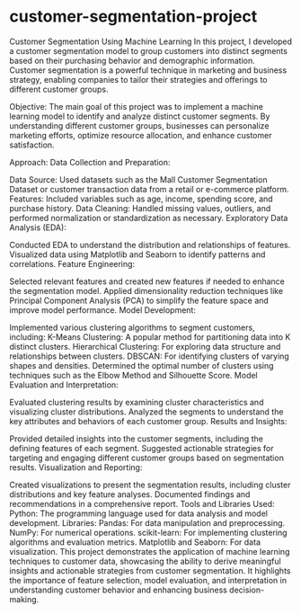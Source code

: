 # customer-segmentation-project

Customer Segmentation Using Machine Learning
In this project, I developed a customer segmentation model to group customers into distinct segments based on their purchasing behavior and demographic information. Customer segmentation is a powerful technique in marketing and business strategy, enabling companies to tailor their strategies and offerings to different customer groups.

Objective:
The main goal of this project was to implement a machine learning model to identify and analyze distinct customer segments. By understanding different customer groups, businesses can personalize marketing efforts, optimize resource allocation, and enhance customer satisfaction.

Approach:
Data Collection and Preparation:

Data Source: Used datasets such as the Mall Customer Segmentation Dataset or customer transaction data from a retail or e-commerce platform.
Features: Included variables such as age, income, spending score, and purchase history.
Data Cleaning: Handled missing values, outliers, and performed normalization or standardization as necessary.
Exploratory Data Analysis (EDA):

Conducted EDA to understand the distribution and relationships of features.
Visualized data using Matplotlib and Seaborn to identify patterns and correlations.
Feature Engineering:

Selected relevant features and created new features if needed to enhance the segmentation model.
Applied dimensionality reduction techniques like Principal Component Analysis (PCA) to simplify the feature space and improve model performance.
Model Development:

Implemented various clustering algorithms to segment customers, including:
K-Means Clustering: A popular method for partitioning data into K distinct clusters.
Hierarchical Clustering: For exploring data structure and relationships between clusters.
DBSCAN: For identifying clusters of varying shapes and densities.
Determined the optimal number of clusters using techniques such as the Elbow Method and Silhouette Score.
Model Evaluation and Interpretation:

Evaluated clustering results by examining cluster characteristics and visualizing cluster distributions.
Analyzed the segments to understand the key attributes and behaviors of each customer group.
Results and Insights:

Provided detailed insights into the customer segments, including the defining features of each segment.
Suggested actionable strategies for targeting and engaging different customer groups based on segmentation results.
Visualization and Reporting:

Created visualizations to present the segmentation results, including cluster distributions and key feature analyses.
Documented findings and recommendations in a comprehensive report.
Tools and Libraries Used:
Python: The programming language used for data analysis and model development.
Libraries:
Pandas: For data manipulation and preprocessing.
NumPy: For numerical operations.
scikit-learn: For implementing clustering algorithms and evaluation metrics.
Matplotlib and Seaborn: For data visualization.
This project demonstrates the application of machine learning techniques to customer data, showcasing the ability to derive meaningful insights and actionable strategies from customer segmentation. It highlights the importance of feature selection, model evaluation, and interpretation in understanding customer behavior and enhancing business decision-making.

